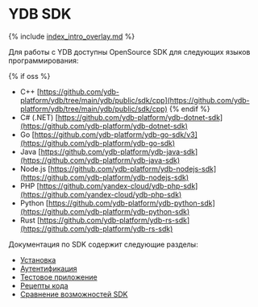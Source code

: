 # YDB SDK

{% include [index_intro_overlay.md](index_intro_overlay.md) %}

Для работы с YDB доступны OpenSource SDK для следующих языков программирования:

{% if oss %}
- C++ [https://github.com/ydb-platform/ydb/tree/main/ydb/public/sdk/cpp](https://github.com/ydb-platform/ydb/tree/main/ydb/public/sdk/cpp)
{% endif %}
- С# (.NET) [https://github.com/ydb-platform/ydb-dotnet-sdk](https://github.com/ydb-platform/ydb-dotnet-sdk)
- Go [https://github.com/ydb-platform/ydb-go-sdk/v3](https://github.com/ydb-platform/ydb-go-sdk)
- Java [https://github.com/ydb-platform/ydb-java-sdk](https://github.com/ydb-platform/ydb-java-sdk)
- Node.js [https://github.com/ydb-platform/ydb-nodejs-sdk](https://github.com/ydb-platform/ydb-nodejs-sdk)
- PHP [https://github.com/yandex-cloud/ydb-php-sdk](https://github.com/yandex-cloud/ydb-php-sdk)
- Python [https://github.com/ydb-platform/ydb-python-sdk](https://github.com/ydb-platform/ydb-python-sdk)
- Rust [https://github.com/ydb-platform/ydb-rs-sdk](https://github.com/ydb-platform/ydb-rs-sdk)

Документация по SDK содержит следующие разделы:

- [Установка](../install.md)
- [Аутентификация](../auth.md)
- [Тестовое приложение](../example/index.md)
- [Рецепты кода](../recipes/index.md)
- [Сравнение возможностей SDK](../feature-parity.md)

